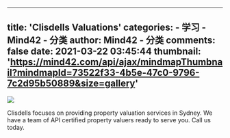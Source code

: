 
---
title: 'Clisdells Valuations'
categories: 
    - 学习
    - Mind42 - 分类
author: Mind42 - 分类
comments: false
date: 2021-03-22 03:45:44
thumbnail: 'https://mind42.com/api/ajax/mindmapThumbnail?mindmapId=73522f33-4b5e-47c0-9796-7c2d95b50889&size=gallery'
---

<div>   
<img src="https://mind42.com/api/ajax/mindmapThumbnail?mindmapId=73522f33-4b5e-47c0-9796-7c2d95b50889&size=gallery" referrerpolicy="no-referrer"><p>
                    Clisdells focuses on providing property valuation services in Sydney. We have a team of API certified property valuers ready to serve you. Call us today.                </p>  
</div>
            